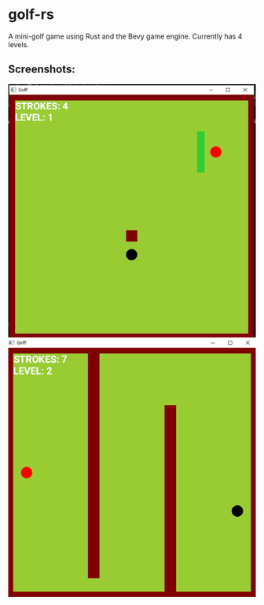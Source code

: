 # golf-rs
A mini-golf game using Rust and the Bevy game engine. Currently has 4 levels.

## Screenshots:
![prew1](https://github.com/SmartManLudo/golf-rs/blob/main/assets/prew1.png)
![prew2](https://github.com/SmartManLudo/golf-rs/blob/main/assets/prew2.png)
